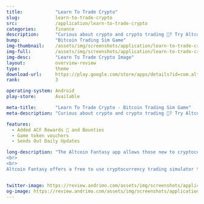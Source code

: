 ```yaml
---
title:            "Learn To Trade Crypto"
slug:             learn-to-trade-crypto
src:              /application/learn-to-trade-crypto
categories:       finance
description:      "Curious about crypto and crypto trading 🤔? Try Altcoin Fantasy’s FREE crypto trading simulator and feel the thrill of trading crypto🎢 without the risk 🙌. No experience is needed and players can win crypto prizes in our weekly fantasy crypto trading competitions."
bump:             "Bitcoin Trading Sim Game"
img-thumbnail:    /assets/img/screenshots/application/learn-to-trade-crypto.png
img-full:         /assets/img/screenshots/application/learn-to-trade-crypto.png
img-desc:         "Learn To Trade Crypto Image"
layout:           overview-review
type:             theme
download-url:     https://play.google.com/store/apps/details?id=com.altcoinfantasy.altcoinfantasy
rank:             3

operating-system: Android
play-store:       Available

meta-title:       "Learn To Trade Crypto - Bitcoin Trading Sim Game"
meta-description: "Curious about crypto and crypto trading 🤔? Try Altcoin Fantasy’s FREE crypto trading simulator and feel the thrill of trading crypto🎢 without the risk 🙌. No experience is needed and players can win crypto prizes in our weekly fantasy crypto trading competitions."

features:
  - Added ACF Rewards 🎁 and Bounties
  - Game token vouchers
  - Sends Out Daily Updates

long-description: "The Altcoin Fantasy app allows those new to cryptocurrencies and cryptocurrency trading to learn how to trade absolutely risk-free. Using real-time data, users can replicate trading on real exchanges using a fantasy portfolio to make their trades. For anyone who has ever wanted to learn how to trade cryptocurrencies but has been afraid to lose money, Altcoin Fantasy is the answer. 
<br>
<br>
Altcoin Fantasy offers a free to use cryptocurrency trading simulator that allows users to practice trading as if they were trading on a real exchange. Altcoin Fantasy hosts free daily, weekly and monthly contests where users have the opportunity to learn and test their skills against other players worldwide. Each contest has different rules and themes, making it more interesting and fun for players as they try to win using different trading strategies for each contest."


twitter-image: https://review.andrimo.com/assets/img/screenshots/application/learn-to-trade-crypto.png
og-image: https://review.andrimo.com/assets/img/screenshots/application/learn-to-trade-crypto.png
---
```

